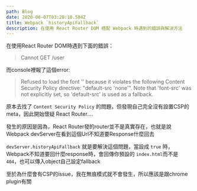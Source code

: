 ```yaml
---
path: Blog
date: 2020-06-07T03:20:10.584Z
title: Webpack `historyApiFallback`
description: 在使用 React Router DOM 搭配 Webpack 時遇到的錯誤與解決方法
---
```

在使用React Router DOM時遇到下面的錯誤：

> Cannot GET /user



而console裡報了這個error:

> Refused to load the font '<URL>' because it violates the following Content Security Policy directive: "default-src 'none'". Note that 'font-src' was not explicitly set, so 'default-src' is used as a fallback.

原本去找了 `Content Security Policy` 的問題，但發現自己完全沒有設置CSP的meta，因此開始懷疑 React Router....

發生的原因是因為，React Router發的router並不是真實存在，也就是說Webpack devServer在看到這個Url不知道要Response什麼回去

`devServer.historyApiFallback` 就是要解決這個問題，當設成 `true` 時，Webpack不知道要回什麼response時，會回傳你預設的 `index.html`而不是 `404`，也可以傳入object自己設定fallback

至於為什麼會有CSP的issue，我在無痕模式就不會發生，所以應該是跟chrome plugin有關
